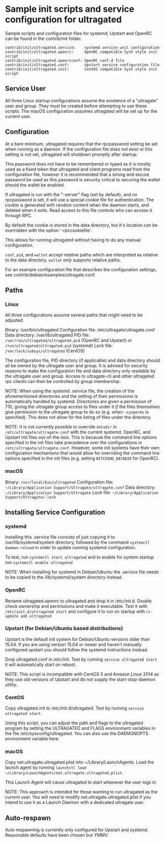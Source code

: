 Sample init scripts and service configuration for ultragated
==========================================================

Sample scripts and configuration files for systemd, Upstart and OpenRC
can be found in the contrib/init folder.

    contrib/init/ultragated.service:    systemd service unit configuration
    contrib/init/ultragated.openrc:     OpenRC compatible SysV style init script
    contrib/init/ultragated.openrcconf: OpenRC conf.d file
    contrib/init/ultragated.conf:       Upstart service configuration file
    contrib/init/ultragated.init:       CentOS compatible SysV style init script

Service User
---------------------------------

All three Linux startup configurations assume the existence of a "ultragate" user
and group.  They must be created before attempting to use these scripts.
The macOS configuration assumes ultragated will be set up for the current user.

Configuration
---------------------------------

At a bare minimum, ultragated requires that the rpcpassword setting be set
when running as a daemon.  If the configuration file does not exist or this
setting is not set, ultragated will shutdown promptly after startup.

This password does not have to be remembered or typed as it is mostly used
as a fixed token that ultragated and client programs read from the configuration
file, however it is recommended that a strong and secure password be used
as this password is security critical to securing the wallet should the
wallet be enabled.

If ultragated is run with the "-server" flag (set by default), and no rpcpassword is set,
it will use a special cookie file for authentication. The cookie is generated with random
content when the daemon starts, and deleted when it exits. Read access to this file
controls who can access it through RPC.

By default the cookie is stored in the data directory, but it's location can be overridden
with the option '-rpccookiefile'.

This allows for running ultragated without having to do any manual configuration.

`conf`, `pid`, and `wallet` accept relative paths which are interpreted as
relative to the data directory. `wallet` *only* supports relative paths.

For an example configuration file that describes the configuration settings,
see contrib/debian/examples/ultragate.conf.

Paths
---------------------------------

### Linux

All three configurations assume several paths that might need to be adjusted.

Binary:              /usr/bin/ultragated
Configuration file:  /etc/ultragate/ultragate.conf
Data directory:      /var/lib/ultragated
PID file:            `/var/run/ultragated/ultragated.pid` (OpenRC and Upstart) or `/run/ultragated/ultragated.pid` (systemd)
Lock file:           `/var/lock/subsys/ultragated` (CentOS)

The configuration file, PID directory (if applicable) and data directory
should all be owned by the ultragate user and group.  It is advised for security
reasons to make the configuration file and data directory only readable by the
ultragate user and group.  Access to ultragate-cli and other ultragated rpc clients
can then be controlled by group membership.

NOTE: When using the systemd .service file, the creation of the aforementioned
directories and the setting of their permissions is automatically handled by
systemd. Directories are given a permission of 710, giving the ultragate group
access to files under it _if_ the files themselves give permission to the
ultragate group to do so (e.g. when `-sysperms` is specified). This does not allow
for the listing of files under the directory.

NOTE: It is not currently possible to override `datadir` in
`/etc/ultragate/ultragate.conf` with the current systemd, OpenRC, and Upstart init
files out-of-the-box. This is because the command line options specified in the
init files take precedence over the configurations in
`/etc/ultragate/ultragate.conf`. However, some init systems have their own
configuration mechanisms that would allow for overriding the command line
options specified in the init files (e.g. setting `BITCOIND_DATADIR` for
OpenRC).

### macOS

Binary:              `/usr/local/bin/ultragated`
Configuration file:  `~/Library/Application Support/Ultragate/ultragate.conf`
Data directory:      `~/Library/Application Support/Ultragate`
Lock file:           `~/Library/Application Support/Ultragate/.lock`

Installing Service Configuration
-----------------------------------

### systemd

Installing this .service file consists of just copying it to
/usr/lib/systemd/system directory, followed by the command
`systemctl daemon-reload` in order to update running systemd configuration.

To test, run `systemctl start ultragated` and to enable for system startup run
`systemctl enable ultragated`

NOTE: When installing for systemd in Debian/Ubuntu the .service file needs to be copied to the /lib/systemd/system directory instead.

### OpenRC

Rename ultragated.openrc to ultragated and drop it in /etc/init.d.  Double
check ownership and permissions and make it executable.  Test it with
`/etc/init.d/ultragated start` and configure it to run on startup with
`rc-update add ultragated`

### Upstart (for Debian/Ubuntu based distributions)

Upstart is the default init system for Debian/Ubuntu versions older than 15.04. If you are using version 15.04 or newer and haven't manually configured upstart you should follow the systemd instructions instead.

Drop ultragated.conf in /etc/init.  Test by running `service ultragated start`
it will automatically start on reboot.

NOTE: This script is incompatible with CentOS 5 and Amazon Linux 2014 as they
use old versions of Upstart and do not supply the start-stop-daemon utility.

### CentOS

Copy ultragated.init to /etc/init.d/ultragated. Test by running `service ultragated start`.

Using this script, you can adjust the path and flags to the ultragated program by
setting the ULTRAGATED and FLAGS environment variables in the file
/etc/sysconfig/ultragated. You can also use the DAEMONOPTS environment variable here.

### macOS

Copy net.ultragate.ultragated.plist into ~/Library/LaunchAgents. Load the launch agent by
running `launchctl load ~/Library/LaunchAgents/net.ultragate.ultragated.plist`.

This Launch Agent will cause ultragated to start whenever the user logs in.

NOTE: This approach is intended for those wanting to run ultragated as the current user.
You will need to modify net.ultragate.ultragated.plist if you intend to use it as a
Launch Daemon with a dedicated ultragate user.

Auto-respawn
-----------------------------------

Auto respawning is currently only configured for Upstart and systemd.
Reasonable defaults have been chosen but YMMV.
